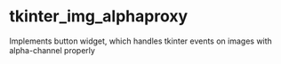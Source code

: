 # tkinter_img_alphaproxy
Implements button widget, which handles tkinter events on images with alpha-channel properly

